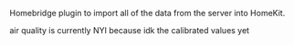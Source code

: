 Homebridge plugin to import all of the data from the server into HomeKit.

air quality is currently NYI because idk the calibrated values yet

